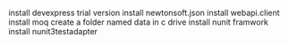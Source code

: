 install devexpress trial version
install newtonsoft.json
install webapi.client
install moq
create a folder named data in c drive
install nunit framwork
install nunit3testadapter
